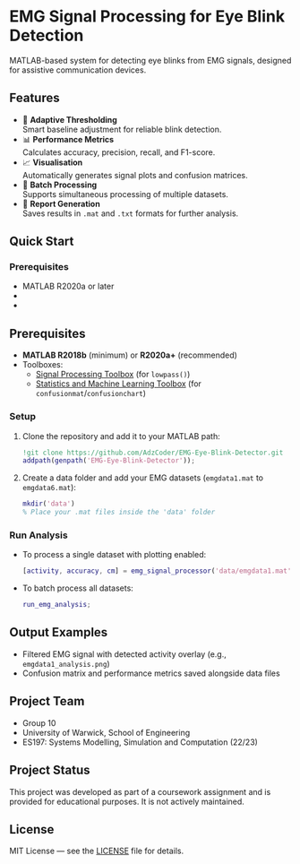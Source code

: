 # EMG Signal Processing for Eye Blink Detection

MATLAB-based system for detecting eye blinks from EMG signals, designed for assistive communication devices.

## Features

- 🚀 **Adaptive Thresholding**  
  Smart baseline adjustment for reliable blink detection.
- 📊 **Performance Metrics**  
  Calculates accuracy, precision, recall, and F1-score.
- 📈 **Visualisation**  
  Automatically generates signal plots and confusion matrices.
- 🔄 **Batch Processing**  
  Supports simultaneous processing of multiple datasets.
- 📁 **Report Generation**  
  Saves results in `.mat` and `.txt` formats for further analysis.

## Quick Start

### Prerequisites

- MATLAB R2020a or later  
- 
- 

## Prerequisites
- **MATLAB R2018b** (minimum) or **R2020a+** (recommended)
- Toolboxes:
  - [Signal Processing Toolbox](https://www.mathworks.com/products/signal.html) (for `lowpass()`)
  - [Statistics and Machine Learning Toolbox](https://www.mathworks.com/products/statistics.html) (for `confusionmat`/`confusionchart`)

### Setup

1. Clone the repository and add it to your MATLAB path:
    ```matlab
    !git clone https://github.com/AdzCoder/EMG-Eye-Blink-Detector.git
    addpath(genpath('EMG-Eye-Blink-Detector'));
    ```

2. Create a data folder and add your EMG datasets (`emgdata1.mat` to `emgdata6.mat`):
    ```matlab
    mkdir('data')
    % Place your .mat files inside the 'data' folder
    ```

### Run Analysis

- To process a single dataset with plotting enabled:
    ```matlab
    [activity, accuracy, cm] = emg_signal_processor('data/emgdata1.mat', true);
    ```

- To batch process all datasets:
    ```matlab
    run_emg_analysis;
    ```

## Output Examples

- Filtered EMG signal with detected activity overlay (e.g., `emgdata1_analysis.png`)  
- Confusion matrix and performance metrics saved alongside data files  

## Project Team

- Group 10  
- University of Warwick, School of Engineering  
- ES197: Systems Modelling, Simulation and Computation (22/23)

## Project Status

This project was developed as part of a coursework assignment and is provided for educational purposes. It is not actively maintained.

## License

MIT License — see the [LICENSE](LICENSE) file for details.
